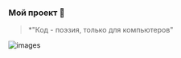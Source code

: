 ### Мой проект 🚀

> *"Код - поэзия, только для компьютеров"

![images](https://github.com/user-attachments/assets/e69ddb95-a0b3-4aac-9ef8-e2dbf45e5ecc)
